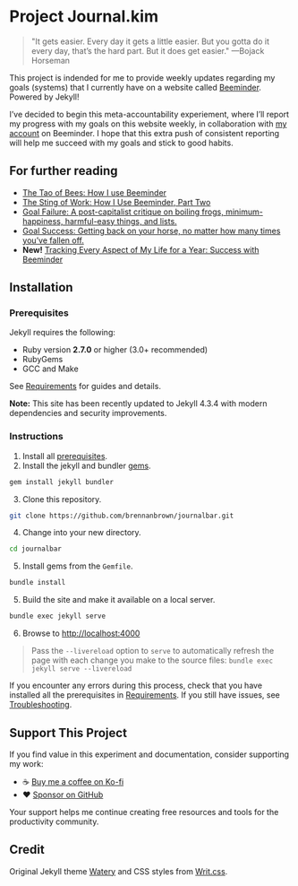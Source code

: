 # Project Journal.kim

> "It gets easier. Every day it gets a little easier. But you gotta do it every day, that’s the hard part. But it does get easier." —Bojack Horseman

This project is indended for me to provide weekly updates regarding my goals (systems) that I currently have on a website called [Beeminder](https://beeminder.com). Powered by Jekyll!

I’ve decided to begin this meta-accountability experiement, where I’ll report my progress with my goals on this website weekly, in collaboration with [my account](https://beeminder.com/brennanbrown) on Beeminder. I hope that this extra push of consistent reporting will help me succeed with my goals and stick to good habits.

## For further reading

- [The Tao of Bees: How I use Beeminder](https://blog.beeminder.com/tao/)
- [The Sting of Work: How I Use Beeminder, Part Two](https://blog.beeminder.com/tao2/)
- [Goal Failure: A post-capitalist critique on boiling frogs, minimum-happiness, harmful-easy things, and lists.](https://medium.com/@brennanbrown/goal-failure-bc3a39a0f418)
- [Goal Success: Getting back on your horse, no matter how many times you’ve fallen off.](https://medium.com/@brennanbrown/5-good-goals-ideas-and-why-86caddb33e70)
- **New!** [Tracking Every Aspect of My Life for a Year: Success with Beeminder](https://www.linkedin.com/pulse/tracking-every-aspect-my-life-year-brennan-kenneth-brown/)

## Installation

### Prerequisites

Jekyll requires the following:

- Ruby version **2.7.0** or higher (3.0+ recommended)
- RubyGems
- GCC and Make

See [Requirements](https://jekyllrb.com/docs/installation/#requirements) for guides and details.

**Note:** This site has been recently updated to Jekyll 4.3.4 with modern dependencies and security improvements.

### Instructions

1. Install all [prerequisites](https://jekyllrb.com/docs/installation/).
2. Install the jekyll and bundler [gems](https://jekyllrb.com/docs/ruby-101/#gems).

```bash
gem install jekyll bundler
```

3. Clone this repository.

```bash
git clone https://github.com/brennanbrown/journalbar.git
```

4. Change into your new directory.

```bash
cd journalbar
```

5. Install gems from the `Gemfile`.

```bash
bundle install
```

5. Build the site and make it available on a local server.

```bash
bundle exec jekyll serve
```

6. Browse to [http://localhost:4000](http://localhost:4000)

> Pass the `--livereload` option to `serve` to automatically refresh the page with each change you make to the source files: `bundle exec jekyll serve --livereload`

If you encounter any errors during this process, check that you have installed all the prerequisites in [Requirements](https://jekyllrb.com/docs/installation/#requirements).
If you still have issues, see [Troubleshooting](https://jekyllrb.com/docs/troubleshooting/#configuration-problems).

## Support This Project

If you find value in this experiment and documentation, consider supporting my work:

- ☕ [Buy me a coffee on Ko-fi](https://ko-fi.com/brennan)
- ❤️ [Sponsor on GitHub](https://github.com/sponsors/brennanbrown)

Your support helps me continue creating free resources and tools for the productivity community.

## Credit

Original Jekyll theme [Watery](https://github.com/brennanbrown/watery) and CSS styles from [Writ.css](https://writ.cmcenroe.me/).
